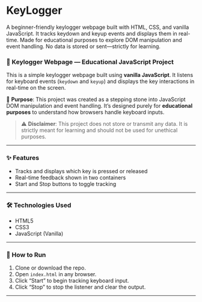 # KeyLogger
A beginner-friendly keylogger webpage built with HTML, CSS, and vanilla JavaScript. It tracks keydown and keyup events and displays them in real-time. Made for educational purposes to explore DOM manipulation and event handling. No data is stored or sent—strictly for learning.


### 🔐 Keylogger Webpage — Educational JavaScript Project

This is a simple keylogger webpage built using **vanilla JavaScript**. It listens for keyboard events (`keydown` and `keyup`) and displays the key interactions in real-time on the screen.

🎯 **Purpose**: This project was created as a stepping stone into JavaScript DOM manipulation and event handling. It’s designed purely for **educational purposes** to understand how browsers handle keyboard inputs.

> ⚠️ **Disclaimer**: This project does not store or transmit any data. It is strictly meant for learning and should not be used for unethical purposes.

---

### ✨ Features

* Tracks and displays which key is pressed or released
* Real-time feedback shown in two containers
* Start and Stop buttons to toggle tracking

---

### 🛠 Technologies Used

* HTML5
* CSS3
* JavaScript (Vanilla)

---

### 🚀 How to Run

1. Clone or download the repo.
2. Open `index.html` in any browser.
3. Click “Start” to begin tracking keyboard input.
4. Click “Stop” to stop the listener and clear the output.

---

